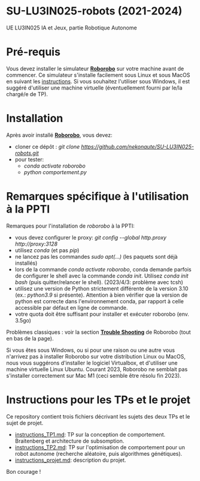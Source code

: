 # SU-LU3IN025-robots (2021-2024)
UE LU3IN025 IA et Jeux, partie Robotique Autonome

# Pré-requis

Vous devez installer le simulateur [**Roborobo**](https://github.com/nekonaute/roborobo4/) sur votre machine avant de commencer. Ce simulateur s'installe facilement sous Linux et sous MacOS en suivant les [instructions](https://github.com/nekonaute/roborobo4/blob/main/README.md). Si vous souhaitez l'utiliser sous Windows, il est suggéré d'utiliser une machine virtuelle (éventuellement fourni par le/la chargé/e de TP).

# Installation

Après avoir installé [**Roborobo**](https://github.com/nekonaute/roborobo4/), vous devez:
- cloner ce dépôt : _git clone https://github.com/nekonaute/SU-LU3IN025-robots.git_
- pour tester:
  - _conda activate roborobo_
  - _python comportement.py_

# Remarques spécifique à l'utilisation à la PPTI

Remarques pour l'installation de _roborobo_ à la PPTI:
- vous devez configurer le proxy: _git config --global http.proxy http://proxy:3128_
- utilisez _conda_ (et pas _pip_)
- ne lancez pas les commandes _sudo apt(...)_ (les paquets sont déjà installés)
- lors de la commande _conda activate roborobo_, conda demande parfois de configurer le shell avec la commande _conda init_. Utilisez _conda init bash_ (puis quitter/relancer le shell). (2023/4/3: problème avec tcsh)
- utilisez une version de Python strictement différente de la version 3.10 (ex.: _python3.9_ si présente). Attention à bien vérifier que la version de python est correcte dans l'environnement conda, par rapport à celle accessible par défaut en ligne de commande. 
- votre quota doit être suffisant pour installer et exécuter roborobo (env. 3.5go)

Problèmes classiques : voir la section [**Trouble Shooting**](https://github.com/nekonaute/roborobo4/blob/main/README.md) de Roborobo (tout en bas de la page).

Si vous êtes sous Windows, ou si pour une raison ou une autre vous n'arrivez pas à installer Roborobo sur votre distribution Linux ou MacOS, nous vous suggérons d'installer le logiciel Virtualbox, et d'utiliser une machine virtuelle Linux Ubuntu. Courant 2023, Roborobo ne semblait pas s'installer correctement sur Mac M1 (ceci semble être résolu fin 2023).

# Instructions pour les TPs et le projet

Ce repository contient trois fichiers décrivant les sujets des deux TPs et le sujet de projet.

* [instructions_TP1.md](https://github.com/nekonaute/SU-LU3IN025-robots/blob/main/instructions_TP1.md): TP sur la conception de comportement. Braitenberg et architecture de subsomption. 
* [instructions_TP2.md](https://github.com/nekonaute/SU-LU3IN025-robots/blob/main/instructions_TP2.md): TP sur l'optimisation de comportement pour un robot autonome (recherche aléatoire, puis algorithmes génétiques).
* [instructions_projet.md](https://github.com/nekonaute/SU-LU3IN025-robots/blob/main/instructions_projet.md): description du projet.

Bon courage !
